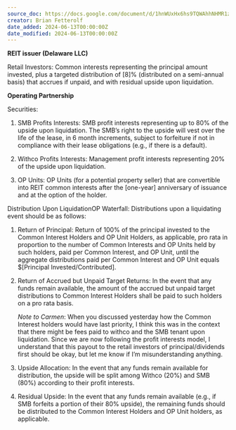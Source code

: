 ```yaml
---
source_doc: https://docs.google.com/document/d/1hnWUxHx6hs9TQWAhhNHMR1z_i5JrTjAy-MwWyU2YAik/edit?tab=t.0
creator: Brian Fetterolf
date_added: 2024-06-13T00:00:00Z
date_modified: 2024-06-13T00:00:00Z
---
```


**REIT issuer (Delaware LLC)**

Retail Investors: Common interests representing the principal amount invested, plus a targeted distribution of \[8\]% (distributed on a semi-annual basis) that accrues if unpaid, and with residual upside upon liquidation.

**Operating Partnership**

Securities:

1. SMB Profits Interests: SMB profit interests representing up to 80% of the upside upon liquidation. The SMB’s right to the upside will vest over the life of the lease, in 6 month increments, subject to forfeiture if not in compliance with their lease obligations (e.g., if there is a default).

2. Withco Profits Interests: Management profit interests representing 20% of the upside upon liquidation.

3. OP Units: OP Units (for a potential property seller) that are convertible into REIT common interests after the \[one-year\] anniversary of issuance and at the option of the holder.

Distribution Upon LiquidationOP Waterfall: Distributions upon a liquidating event should be as follows:

1. Return of Principal: Return of 100% of the principal invested to the Common Interest Holders and OP Unit Holders, as applicable, pro rata in proportion to the number of Common Interests and OP Units held by such holders, paid per Common Interest, and OP Unit, until the aggregate distributions paid per Common Interest and OP Unit equals $\[Principal Invested/Contributed\].

2. Return of Accrued but Unpaid Target Returns: In the event that any funds remain available, the amount of the accrued but unpaid target distributions to Common Interest Holders shall be paid to such holders on a pro rata basis.

   _Note to Carmen_: When you discussed yesterday how the Common Interest holders would have last priority, I think this was in the context that there might be fees paid to withco and the SMB tenant upon liquidation. Since we are now following the profit interests model, I understand that this payout to the retail investors of principal/dividends first should be okay, but let me know if I’m misunderstanding anything.

3. Upside Allocation: In the event that any funds remain available for distribution, the upside will be split among Withco (20%) and SMB (80%) according to their profit interests.

4. Residual Upside: In the event that any funds remain available (e.g., if SMB forfeits a portion of their 80% upside), the remaining funds should be distributed to the Common Interest Holders and OP Unit holders, as applicable.
